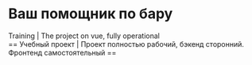 # Ваш помощник по бару
Training | The project on vue, fully operational <br>
== Учебный проект | Проект полностью рабочий, бэкенд сторонний. Фронтенд самостоятельный ==
